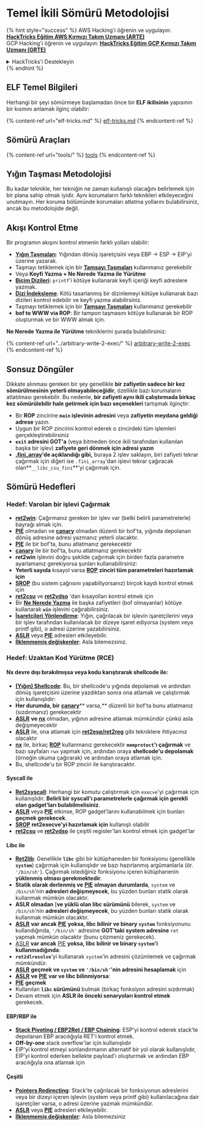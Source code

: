 # Temel İkili Sömürü Metodolojisi

{% hint style="success" %}
AWS Hacking'i öğrenin ve uygulayın:<img src="/.gitbook/assets/arte.png" alt="" data-size="line">[**HackTricks Eğitim AWS Kırmızı Takım Uzmanı (ARTE)**](https://training.hacktricks.xyz/courses/arte)<img src="/.gitbook/assets/arte.png" alt="" data-size="line">\
GCP Hacking'i öğrenin ve uygulayın: <img src="/.gitbook/assets/grte.png" alt="" data-size="line">[**HackTricks Eğitim GCP Kırmızı Takım Uzmanı (GRTE)**<img src="/.gitbook/assets/grte.png" alt="" data-size="line">](https://training.hacktricks.xyz/courses/grte)

<details>

<summary>HackTricks'i Destekleyin</summary>

* [**Abonelik planlarını**](https://github.com/sponsors/carlospolop) kontrol edin!
* 💬 [**Discord grubuna**](https://discord.gg/hRep4RUj7f) veya [**telegram grubuna**](https://t.me/peass) katılın veya bizi **Twitter** 🐦 [**@hacktricks\_live**](https://twitter.com/hacktricks\_live)** takip edin.**
* **Hacking püf noktalarını göndererek HackTricks ve HackTricks Cloud github depolarına PR göndererek paylaşın.**

</details>
{% endhint %}

## ELF Temel Bilgileri

Herhangi bir şeyi sömürmeye başlamadan önce bir **ELF ikilisinin** yapısının bir kısmını anlamak ilginç olabilir:

{% content-ref url="elf-tricks.md" %}
[elf-tricks.md](elf-tricks.md)
{% endcontent-ref %}

## Sömürü Araçları

{% content-ref url="tools/" %}
[tools](tools/)
{% endcontent-ref %}

## Yığın Taşması Metodolojisi

Bu kadar teknikle, her tekniğin ne zaman kullanışlı olacağını belirlemek için bir plana sahip olmak iyidir. Aynı korumaların farklı teknikleri etkileyeceğini unutmayın. Her koruma bölümünde korumaları atlatma yollarını bulabilirsiniz, ancak bu metodolojide değil.

## Akışı Kontrol Etme

Bir programın akışını kontrol etmenin farklı yolları olabilir:

* [**Yığın Taşmaları**](../stack-overflow/): Yığından dönüş işaretçisini veya EBP -> ESP -> EIP'yi üzerine yazarak.
* Taşmayı tetiklemek için bir [**Tamsayı Taşmaları**](../integer-overflow.md) kullanmanız gerekebilir
* Veya **Keyfi Yazma + Ne Nerede Yazma ile Yürütme**
* [**Biçim Dizileri**](../format-strings/)**:** `printf`'i kötüye kullanarak keyfi içeriği keyfi adreslere yazmak.
* [**Dizi İndeksleme**](../array-indexing.md): Kötü tasarlanmış bir dizinlemeyi kötüye kullanarak bazı dizileri kontrol edebilir ve keyfi yazma alabilirsiniz.
* Taşmayı tetiklemek için bir [**Tamsayı Taşmaları**](../integer-overflow.md) kullanmanız gerekebilir
* **bof to WWW via ROP**: Bir tampon taşmasını kötüye kullanarak bir ROP oluşturmak ve bir WWW almak için.

**Ne Nerede Yazma ile Yürütme** tekniklerini şurada bulabilirsiniz:

{% content-ref url="../arbitrary-write-2-exec/" %}
[arbitrary-write-2-exec](../arbitrary-write-2-exec/)
{% endcontent-ref %}

## Sonsuz Döngüler

Dikkate alınması gereken bir şey genellikle **bir zafiyetin sadece bir kez sömürülmesinin yeterli olmayabileceğidir**, özellikle bazı korumaların atlatılması gerekebilir. Bu nedenle, **bir zafiyeti aynı ikili çalıştırmada birkaç kez sömürülebilir hale getirmek için bazı seçenekleri** tartışmak ilginçtir:

* Bir **ROP** zincirine **`main` işlevinin adresini** veya **zafiyetin meydana geldiği adrese** yazın.
* Uygun bir ROP zincirini kontrol ederek o zincirdeki tüm işlemleri gerçekleştirebilirsiniz
* **`exit` adresini GOT'a** (veya bitmeden önce ikili tarafından kullanılan başka bir işlev) **zafiyete geri dönmek için adresi yazın**
* [**.fini\_array**](../arbitrary-write-2-exec/www2exec-.dtors-and-.fini\_array.md#eternal-loop)**'de açıklandığı gibi,** buraya 2 işlev saklayın, biri zafiyeti tekrar çağırmak için diğeri ise `.fini_array`'dan işlevi tekrar çağıracak olan**`__libc_csu_fini`**'yi çağırmak için.

## Sömürü Hedefleri

### Hedef: Varolan bir işlevi Çağırmak

* [**ret2win**](./#ret2win): Çağırmanız gereken bir işlev var (belki belirli parametrelerle) bayrağı almak için.
* [**PIE**](../common-binary-protections-and-bypasses/pie/) olmadan ve [**canary**](../common-binary-protections-and-bypasses/stack-canaries/) olmadan düzenli bir bof'ta, yığında depolanan dönüş adresine adresi yazmanız yeterli olacaktır.
* [**PIE**](../common-binary-protections-and-bypasses/pie/) ile bir bof'ta, bunu atlatmanız gerekecektir
* [**canary**](../common-binary-protections-and-bypasses/stack-canaries/) ile bir bof'ta, bunu atlatmanız gerekecektir
* **ret2win** işlevini doğru şekilde çağırmak için birden fazla parametre ayarlamanız gerekiyorsa şunları kullanabilirsiniz:
* **Yeterli sayıda** kısayol varsa [**ROP**](./#rop-and-ret2...-techniques) **zinciri tüm parametreleri hazırlamak için**
* [**SROP**](../rop-return-oriented-programing/srop-sigreturn-oriented-programming/) (bu sistem çağrısını yapabiliyorsanız) birçok kaydı kontrol etmek için
* [**ret2csu**](../rop-return-oriented-programing/ret2csu.md) ve [**ret2vdso**](../rop-return-oriented-programing/ret2vdso.md) 'dan kısayolları kontrol etmek için
* Bir [**Ne Nerede Yazma**](../arbitrary-write-2-exec/) ile başka zafiyetleri (bof olmayanlar) kötüye kullanarak **`win`** işlevini çağırabilirsiniz.
* [**İşaretçileri Yönlendirme**](../stack-overflow/pointer-redirecting.md): Yığın, çağrılacak bir işlevin işaretçilerini veya bir işlev tarafından kullanılacak bir dizeye işaret ediyorsa (system veya printf gibi), o adresi üzerine yazabilirsiniz.
* [**ASLR**](../common-binary-protections-and-bypasses/aslr/) veya [**PIE**](../common-binary-protections-and-bypasses/pie/) adresleri etkileyebilir.
* [**İlklenmemiş değişkenler**](../stack-overflow/uninitialized-variables.md): Asla bilemezsiniz.

### Hedef: Uzaktan Kod Yürütme (RCE)

#### Nx devre dışı bırakılmışsa veya kodu karıştırarak shellcode ile:

* [**(Yığın) Shellcode**](./#stack-shellcode): Bu, bir shellcode'u yığında depolamak ve ardından dönüş işaretçisini üzerine yazdıktan sonra ona atlamak ve çalıştırmak için kullanışlıdır:
* **Her durumda, bir** [**canary**](../common-binary-protections-and-bypasses/stack-canaries/)** varsa,** düzenli bir bof'ta bunu atlatmanız (sızdırmanız) gerekecektir
* [**ASLR**](../common-binary-protections-and-bypasses/aslr/) **ve** [**nx**](../common-binary-protections-and-bypasses/no-exec-nx.md) olmadan, yığının adresine atlamak mümkündür çünkü asla değişmeyecektir
* [**ASLR**](../common-binary-protections-and-bypasses/aslr/) ile, ona atlamak için [**ret2esp/ret2reg**](../rop-return-oriented-programing/ret2esp-ret2reg.md) gibi tekniklere ihtiyacınız olacaktır
* [**nx**](../common-binary-protections-and-bypasses/no-exec-nx.md) ile, birkaç [**ROP**](../rop-return-oriented-programing/) kullanmanız gerekecektir **`memprotect`'ı çağırmak** ve bazı sayfaları `rwx` yapmak için, ardından oraya **shellcode'u depolamak** (örneğin okuma çağırarak) ve ardından oraya atlamak için.
* Bu, shellcode'u bir ROP zinciri ile karıştıracaktır.
#### Syscall ile

* [**Ret2syscall**](../rop-return-oriented-programing/rop-syscall-execv/): Herhangi bir komutu çalıştırmak için `execve`'yi çağırmak için kullanışlıdır. **Belirli bir syscall'ı parametrelerle çağırmak için gerekli olan gadget'ları bulabilmelisiniz**.
* [**ASLR**](../common-binary-protections-and-bypasses/aslr/) veya [**PIE**](../common-binary-protections-and-bypasses/pie/) etkinse, ROP gadget'larını kullanabilmek için bunları **geçmek gerekecek**.
* [**SROP**](../rop-return-oriented-programing/srop-sigreturn-oriented-programming/) **ret2execve'yi hazırlamak için** kullanışlı olabilir
* [**ret2csu**](../rop-return-oriented-programing/ret2csu.md) ve [**ret2vdso**](../rop-return-oriented-programing/ret2vdso.md) ile çeşitli register'ları kontrol etmek için gadget'lar

#### Libc ile

* [**Ret2lib**](../rop-return-oriented-programing/ret2lib/): Genellikle **`libc`** gibi bir kütüphaneden bir fonksiyonu (genellikle **`system`**) çağırmak için kullanışlıdır ve bazı hazırlanmış argümanlarla (ör. `'/bin/sh'`). Çağırmak istediğiniz fonksiyonu içeren kütüphanenin **yüklenmiş olması gerekmektedir**.
* **Statik olarak derlenmiş ve** [**PIE**](../common-binary-protections-and-bypasses/pie/) **olmayan durumlarda**, `system` ve `/bin/sh`'nin **adresleri değişmeyecek**, bu yüzden bunları statik olarak kullanmak mümkün olacaktır.
* **ASLR olmadan** [**ve yüklü olan libc sürümünü** bilerek, `system` ve `/bin/sh`'nin **adresleri değişmeyecek**, bu yüzden bunları statik olarak kullanmak mümkün olacaktır.
* [**ASLR**](../common-binary-protections-and-bypasses/aslr/) **var ancak** [**PIE**](../common-binary-protections-and-bypasses/pie/) **yoksa, libc bilinir ve binary `system`** fonksiyonunu kullandığında, `'/bin/sh'` adresine **GOT'taki system adresine** `ret` yapmak mümkün olacaktır (bunu çözmeniz gerekecek).
* [ASLR](../common-binary-protections-and-bypasses/aslr/) **var ancak** [PIE](../common-binary-protections-and-bypasses/pie/) **yoksa, libc bilinir ve binary `system`'i kullanmadığında**:
* **`ret2dlresolve`**'yi kullanarak `system`'in adresini çözümlemek ve çağırmak mümkündür.
* [**ASLR**](../common-binary-protections-and-bypasses/aslr/) **geçmek ve `system` ve `'/bin/sh'`'nin adresini hesaplamak** için
* [**ASLR**](../common-binary-protections-and-bypasses/aslr/) **ve** [**PIE**](../common-binary-protections-and-bypasses/pie/) **var ve libc bilinmiyorsa**: 
* [**PIE**](../common-binary-protections-and-bypasses/pie/) **geçmek**
* Kullanılan **`libc` sürümünü** bulmak (birkaç fonksiyon adresini sızdırmak)
* Devam etmek için **ASLR ile önceki senaryoları kontrol etmek** gerekecek.

#### EBP/RBP ile

* [**Stack Pivoting / EBP2Ret / EBP Chaining**](../stack-overflow/stack-pivoting-ebp2ret-ebp-chaining.md): ESP'yi kontrol ederek stack'te depolanan EBP aracılığıyla RET'i kontrol etmek.
* **Off-by-one** stack overflow'lar için kullanışlıdır
* EIP'yi kontrol etmeyi sonlandırmanın alternatif bir yol olarak kullanışlıdır, EIP'yi kontrol ederken bellekte payload'ı oluşturmak ve ardından EBP aracılığıyla ona atlamak için

#### Çeşitli

* [**Pointers Redirecting**](../stack-overflow/pointer-redirecting.md): Stack'te çağrılacak bir fonksiyonun adreslerini veya bir dizeyi içeren işlevin (system veya printf gibi) kullanılacağına dair işaretçiler varsa, o adresi üzerine yazmak mümkündür.
* [**ASLR**](../common-binary-protections-and-bypasses/aslr/) veya [**PIE**](../common-binary-protections-and-bypasses/pie/) adresleri etkileyebilir.
* [**İlklenmemiş değişkenler**](../stack-overflow/uninitialized-variables.md): Asla bilemezsiniz
